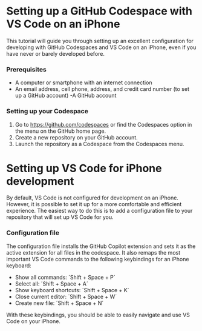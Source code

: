 # Setting up a GitHub Codespace with VS Code on an iPhone

This tutorial will guide you through setting up an excellent configuration for developing with GitHub Codespaces and VS Code on an iPhone, even if you have never or barely developed before.

### Prerequisites

- A computer or smartphone with an internet connection
- An email address, cell phone, address, and credit card number (to set up a GitHub account)
 -A GitHub account

### Setting up your Codespace

1. Go to https://github.com/codespaces or find the Codespaces option in the menu on the GitHub home page.
2. Create a new repository on your GitHub account.
3. Launch the repository as a Codespace from the Codespaces menu.

# Setting up VS Code for iPhone development

By default, VS Code is not configured for development on an iPhone. However, it is possible to set it up for a more comfortable and efficient experience. The easiest way to do this is to add a configuration file to your repository that will set up VS Code for you.

### Configuration file

The configuration file installs the GitHub Copilot extension and sets it as the active extension for all files in the codespace. It also remaps the most important VS Code commands to the following keybindings for an iPhone keyboard:

- Show all commands: ´Shift + Space + P´
- Select all: ´Shift + Space + A´
- Show keyboard shortcuts: ´Shift + Space + K´
- Close current editor: ´Shift + Space + W´
- Create new file: ´Shift + Space + N´

With these keybindings, you should be able to easily navigate and use VS Code on your iPhone.
